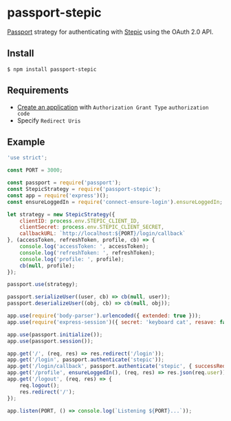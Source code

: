 # passport-stepic

[Passport](http://passportjs.org/) strategy for authenticating with [Stepic](https://stepic.org/)
using the OAuth 2.0 API.

## Install

    $ npm install passport-stepic
    
## Requirements
  - [Create an application](https://stepic.org/oauth2/applications/) with `Authorization Grant Type` `authorization code`
  - Specify `Redirect Uris` 
    
## Example
```javascript
'use strict';

const PORT = 3000;

const passport = require('passport');
const StepicStrategy = require('passport-stepic');
const app = require('express')();
const ensureLoggedIn = require('connect-ensure-login').ensureLoggedIn;

let strategy = new StepicStrategy({
    clientID: process.env.STEPIC_CLIENT_ID,
    clientSecret: process.env.STEPIC_CLIENT_SECRET,
    callbackURL: `http://localhost:${PORT}/login/callback`
}, (accessToken, refreshToken, profile, cb) => {
    console.log('accessToken: ', accessToken);
    console.log('refreshToken: ', refreshToken);
    console.log('profile: ', profile);
    cb(null, profile);
});

passport.use(strategy);

passport.serializeUser((user, cb) => cb(null, user));
passport.deserializeUser((obj, cb) => cb(null, obj));

app.use(require('body-parser').urlencoded({ extended: true }));
app.use(require('express-session')({ secret: 'keyboard cat', resave: false, saveUninitialized: false }));

app.use(passport.initialize());
app.use(passport.session());

app.get('/', (req, res) => res.redirect('/login'));
app.get('/login', passport.authenticate('stepic'));
app.get('/login/callback', passport.authenticate('stepic', { successRedirect: '/profile' }));
app.get('/profile', ensureLoggedIn(), (req, res) => res.json(req.user));
app.get('/logout', (req, res) => {
    req.logout();
    res.redirect('/');
});

app.listen(PORT, () => console.log(`Listening ${PORT}...`));
```
